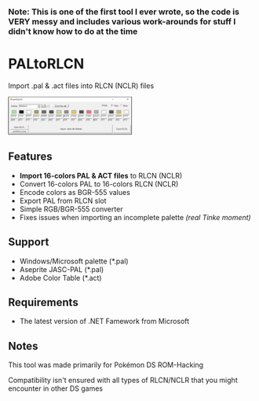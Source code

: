 ### Note: This is one of the first tool I ever wrote, so the code is VERY messy and includes various work-arounds for stuff I didn't know how to do at the time
# PALtoRLCN
Import .pal & .act files into RLCN (NCLR) files

<img src="palToRLCN.png" width=50% height=50%>

## Features

* <b>Import 16-colors PAL & ACT files</b> to RLCN (NCLR)
* Convert 16-colors PAL to 16-colors RLCN (NCLR)
* Encode colors as BGR-555 values
* Export PAL from RLCN slot
* Simple RGB/BGR-555 converter
* Fixes issues when importing an incomplete palette <i>(real Tinke moment)</i>

## Support
* Windows/Microsoft palette (*.pal)
* Aseprite JASC-PAL (*.pal)
* Adobe Color Table (*.act)

## Requirements
* The latest version of .NET Famework from Microsoft

## Notes
This tool was made primarily for Pokémon DS ROM-Hacking

Compatibility isn't ensured with all types of RLCN/NCLR that you might encounter in other DS games
